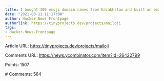 ```yaml
---
title: I bought 300 emoji domain names from Kazakhstan and built an email service
date: "2021-03-11 11:17:08"
author: Hacker News Frontpage
authorlink: https://tinyprojects.dev/projects/mailoji
tags:
- Hacker-News-Frontpage
---
```


<p>Article URL: <a href="https://tinyprojects.dev/projects/mailoji">https://tinyprojects.dev/projects/mailoji</a></p>
<p>Comments URL: <a href="https://news.ycombinator.com/item?id=26422799">https://news.ycombinator.com/item?id=26422799</a></p>
<p>Points: 1507</p>
<p># Comments: 564</p>
